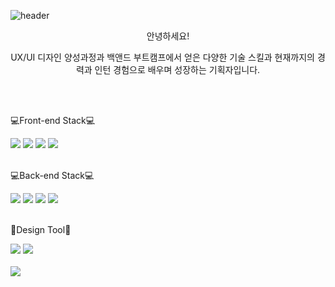 <!--
**santa2224/santa2224** is a ✨ _special_ ✨ repository because its `README.md` (this file) appears on your GitHub profile.

Here are some ideas to get you started:

- 🔭 I’m currently working on ...
- 🌱 I’m currently learning ...
- 👯 I’m looking to collaborate on ...
- 🤔 I’m looking for help with ...
- 💬 Ask me about ...
- 📫 How to reach me: ...
- 😄 Pronouns: ...
- ⚡ Fun fact: ...
-->
![header](https://capsule-render.vercel.app/api?type=transparent&color=auto&height=300&section=header&text=🙋‍♂️introduce🙋‍♂️&desc=InJun%20Github&descSize=45&descAlign=70&descAlignY=75&fontSize=90&animation=fadeIn&fontColor=ff7761)

<p align="center">안녕하세요!</p>
<p align="center">UX/UI 디자인 양성과정과 백앤드 부트캠프에서 얻은 다양한 기술 스킬과 현재까지의 경력과 인턴 경험으로 배우며 성장하는 기획자입니다.</p>

<br><br>

<p>💻Front-end Stack💻</p>
<div>
  <!--Html5-->
  <img src="https://img.shields.io/badge/HTML5-E34F26?style=flat&logo=HTML5&logoColor=white"/>
  <!--Css-->
  <img src="https://img.shields.io/badge/CSS-1572B6?style=flat&logo=CSS3&logoColor=white"/>
  <!--javascript-->
  <img src="https://img.shields.io/badge/JavaScript-F7DF1E?style=flat&logo=JavaScript&logoColor=white"/>
  <!--JQuery-->
  <img src="https://img.shields.io/badge/JQuery-0769AD?style=flat&logo=jQuery&logoColor=white"/>
</div>

<br>

<p>💻Back-end Stack💻</p>
<div>
  <!--JPA-->
  <img src="https://img.shields.io/badge/JPA-004027?style=flat&logo=Jameson&logoColor=white"/>
  <!--spring-->
  <img src="https://img.shields.io/badge/Spring-6DB33F?style=flat&logo=Simkl&logoColor=white"/>
  <!--thymeleaf-->
  <img src="https://img.shields.io/badge/thymeleaf-111324?style=flat&logo=Thymeleaf&logoColor=white"/>
  <!--oracle-->
  <img src="https://img.shields.io/badge/oracle-F80000?style=flat&logo=oracle&logoColor=white"/>
 </div>
 
 <br>
 
 <!-- design-->
 <p>🎨Design Tool🎨</p>
 <div>
   <!--Photoshop-->
  <img src="https://img.shields.io/badge/Adobe Photoshop-31A8FF?style=flat&logo=adobephotoshop&logoColor=white"/>
   <!--Illustrator-->
  <img src="https://img.shields.io/badge/Adobe Illustrator-FF9A00?style=flat&logo=adobeillustrator&logoColor=white"/>
 </div>
 
 <br>
 
<div>
  <!--github-->
  <img src="https://img.shields.io/badge/Github-181717?style=flat&logo=github&logoColor=white"/>
</div>
